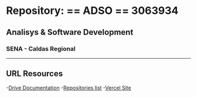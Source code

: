 # Repository: == ADSO == 3063934
## Analisys &amp; Software Development 
### SENA - Caldas Regional
---
## URL Resources
-[Drive Documentation](https://drive.google.com/drive/folders/1cUEOsM44rpspMfyWvY_YlnXlIm9uffej?usp=share_link)
-[Repositories list](https://docs.google.com/spreadsheets/d/1M3B-qwrJN2wbeZmIBoA3r0hnP8yy4CKf2euV1oF61os/edit?usp=sharing)
-[Vercel Site]()
